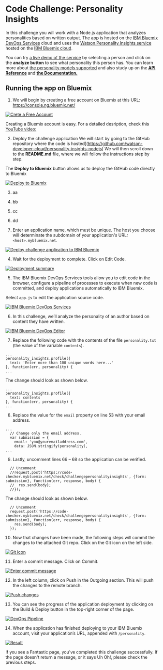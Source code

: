 # Code Challenge: Personality Insights 

In this challenge you will work with a Node.js application that analyzes personalities based on written output. The app is hosted on the [IBM Bluemix DevOps Services](https://hub.jazz.net) cloud and uses the [Watson Personality Insights service](https://www.ibm.com/watson/developercloud/personality-insights.html) hosted on the [IBM Bluemix cloud](https://bluemix.net/). 

You can try [a live demo of the service](https://personality-insights-livedemo.mybluemix.net/) by selecting a person and click on the **analyze button**  to see what personality this person has. You can learn more about [the personality models supported](https://www.ibm.com/watson/developercloud/doc/personality-insights/models.shtml) and also study up on the [**API Reference**](https://www.ibm.com/watson/developercloud/personality-insights/api/v3/) and [**the Documentation.**](https://www.ibm.com/watson/developercloud/doc/personality-insights/) 

## Running the app on Bluemix

1. We will begin by creating a free account on Bluemix at this URL: https://console.ng.bluemix.net/ 

[![Crete a Free Account](./img/createaccount.png)](./img/createaccount.png)

Creating a Bluemix account is easy. For a detailed desription, check this [YouTube video:](https://www.youtube.com/watch?v=kUPwdfL8_oU&t=23s)

2. Deploy the challenge application
We will start by going to the GitHub repository where the code is hosted](https://github.com/watson-developer-cloud/personality-insights-nodejs) We will then scroll down to the **README.md** file, where we will follow the instructions step by step. 

The **Deploy to Bluemix**  button allows us to deploy the GitHub code directly to Bluemix 

 [![Deploy to Bluemix](https://bluemix.net/deploy/button.png)](https://bluemix.net/deploy?repository=https://github.com/bluemix-code-challenge/challenge-personalityinsights.git)

3. aa
4. bb
5. cc
6. dd

3. Enter an application name, which must be unique. The host you choose will determinate the subdomain of your application's URL: `<host>.mybluemix.net`.

  [![Deploy challenge application to IBM Bluemix](./img/deploy.png)](./img/deploy.png)

4. Wait for the deployment to complete. Click on Edit Code.

  [![Deployment summary](./img/deploymentsummary.png)](./img/deploymentsummary.png)

5. The IBM Bluemix DevOps Services tools allow you to edit code in the browser, configure a pipeline of processes to execute when new code is committed, and deploy applications automatically to IBM Bluemix.

  Select `app.js` to edit the application source code.

  [![IBM Bluemix DevOps Services](./img/devops.png)](./img/devops.png)

6. In this challenge, we’ll analyze the personality of an author based on content they have written.

  [![IBM Bluemix DevOps Editor](./img/editor.png)](./img/editor.png)

7. Replace the following code with the contents of the file `personality.txt` (the value of the variable `contents`).

  ```
  ...
  personality_insights.profile({
    text: 'Enter more than 100 unique words here...'
  }, function(err, personality) {
  ...
  ```

  The change should look as shown below.

  ```
  ...
  personality_insights.profile({
    text: contents
  }, function(err, personality) {
  ...
  ```

8. Replace the value for the `email` property on line 53 with your email address. 
  ```
  ...
    // Change only the email address.
    var submission = {
      email: 'you@youremailaddress.com',
      data: JSON.stringify(personality),
  ...
  ```

9. Lastly, uncomment lines 66 – 68 so the application can be verified.

  ```
    // Uncomment
    //request.post('https://code-checker.mybluemix.net/check/challengepersonalityinsights', {form: submission}, function(err, response, body) {
    //  res.send(body);
    //});
  ```

  The change should look as shown below.

  ```
    // Uncomment
    request.post('https://code-checker.mybluemix.net/check/challengepersonalityinsights', {form: submission}, function(err, response, body) {
      res.send(body);
    });
  ```

10. Now that changes have been made, the following steps will commit the changes to the attached Git repo. Click on the Git icon on the left side.

  [![Git icon](./img/giticon.png)](./img/giticon.png)

11. Enter a commit message. Click on Commit.

  [![Enter commit message](./img/commit.png)](./img/commit.png)

12. In the left column, click on Push in the Outgoing section. This will push the changes to the remote branch.

  [![Push changes](./img/push.png)](./img/push.png)

13. You can see the progress of the application deployment by clicking on the Build & Deploy button in the top-right corner of the page.

  [![DevOps Pipeline](./img/pipeline.png)](./img/pipeline.png)

14. When the application has finished deploying to your IBM Bluemix account, visit your application’s URL, appended with `/personality`.

  [![Result](./img/result.png)](./img/result.png)

  If you see a Fantastic page, you've completed this challenge successfully. If the page doesn't return a message, or it says Uh Oh!, please check the previous steps.
